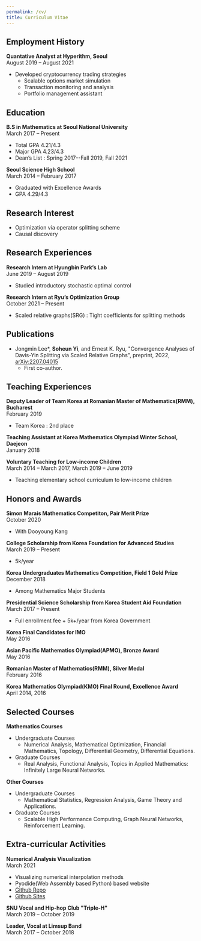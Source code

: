 ```yaml
---
permalink: /cv/
title: Curriculum Vitae
---
```

## Employment History
**Quantative Analyst at Hyperithm, Seoul**\
August 2019 – August 2021
- Developed cryptocurrency trading strategies
  - Scalable options market simulation
  - Transaction monitoring and analysis
  - Portfolio management assistant

## Education
**B.S in Mathematics at Seoul National University**\
March 2017 – Present
- Total GPA 4.21/4.3
- Major GPA 4.23/4.3
- Dean’s List : Spring 2017--Fall 2019, Fall 2021
  
**Seoul Science High School**\
March 2014 – February 2017
- Graduated with Excellence Awards
- GPA 4.29/4.3

## Research Interest
- Optimization via operator splitting scheme
- Causal discovery

## Research Experiences
**Research Intern at Hyungbin Park’s Lab**\
June 2019 – August 2019
- Studied introductory stochastic optimal control
  
**Research Intern at Ryu’s Optimization Group**\
October 2021 – Present
- Scaled relative graphs(SRG) : Tight coefficients for splitting methods

## Publications
- Jongmin Lee*, **Soheun Yi**, and Ernest K. Ryu, "Convergence Analyses of Davis-Yin Splitting via Scaled Relative Graphs", preprint, 2022, [arXiv:2207.04015](https://arxiv.org/abs/2207.04015)
  - First co-author.

## Teaching Experiences
**Deputy Leader of Team Korea at Romanian Master of Mathematics(RMM), Bucharest**\
February 2019
- Team Korea : 2nd place
  
**Teaching Assistant at Korea Mathematics Olympiad Winter School, Daejeon**\
January 2018

**Voluntary Teaching for Low-income Children**\
March 2014 – March 2017, March 2019 – June 2019
- Teaching elementary school curriculum to low-income children

## Honors and Awards
**Simon Marais Mathematics Competiton, Pair Merit Prize**\
October 2020
- With Dooyoung Kang
  
**College Scholarship from Korea Foundation for Advanced Studies**\
March 2019 – Present
- 5k/year

**Korea Undergraduates Mathematics Competition, Field 1 Gold Prize**\
December 2018
- Among Mathematics Major Students

**Presidential Science Scholarship from Korea Student Aid Foundation**\
March 2017 – Present
- Full enrollment fee + 5k+/year from Korea Government

**Korea Final Candidates for IMO**\
May 2016

**Asian Pacific Mathematics Olympiad(APMO), Bronze Award**\
May 2016

**Romanian Master of Mathematics(RMM), Silver Medal**\
February 2016

**Korea Mathematics Olympiad(KMO) Final Round, Excellence Award**\
April 2014, 2016

## Selected Courses
**Mathematics Courses**
- Undergraduate Courses
  - Numerical Analysis, Mathematical Optimization, Financial Mathematics, Topology, Differential Geometry, Differential Equations.
- Graduate Courses
  - Real Analysis, Functional Analysis, Topics in Applied Mathematics: Infinitely Large Neural Networks.
  
**Other Courses**
- Undergraduate Courses
  - Mathematical Statistics, Regression Analysis, Game Theory and Applications.
- Graduate Courses
  - Scalable High Performance Computing, Graph Neural Networks, Reinforcement Learning.

## Extra-curricular Activities
**Numerical Analysis Visualization**\
March 2021
- Visualizing numerical interpolation methods
- Pyodide(Web Assembly based Python) based website
- [Github Repo](https://github.com/lsdluis1/na_visualization)
- [Github Sites](https://lsdluis1.github.io/na_visualization/)

**SNU Vocal and Hip-hop Club "Triple-H"**\
March 2019 – October 2019

**Leader, Vocal at Limsup Band**\
March 2017 – October 2018
